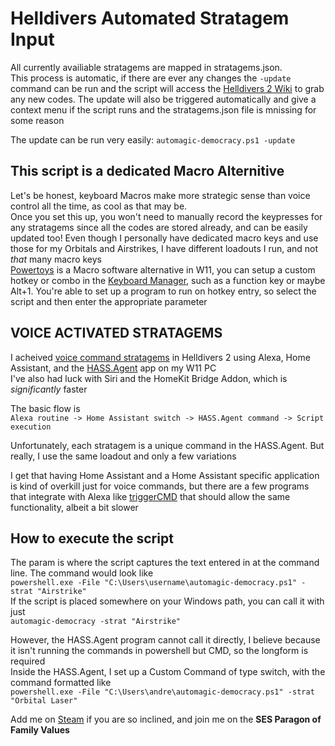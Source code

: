 # Helldivers Automated Stratagem Input  

All currently availiable stratagems are mapped in stratagems.json.  
This process is automatic, if there are ever any changes the `-update` command can be run and the script will access the [Helldivers 2 Wiki](https://helldivers.fandom.com/wiki/Stratagem_Codes_(Helldivers_2)) to grab any new codes. The update will also be triggered automatically and give a context menu if the script runs and the stratagems.json file is mnissing for some reason  

The update can be run very easily: 
`automagic-democracy.ps1 -update`  

  
## This script is a dedicated Macro Alternitive
Let's be honest, keyboard Macros make more strategic sense than voice control all the time, as cool as that may be.  
Once you set this up, you won't need to manually record the keypresses for any stratagems since all the codes are stored already, and can be easily updated too! Even though I personally have dedicated macro keys and use those for my Orbitals and Airstrikes, I have different loadouts I run, and not *that* many macro keys  
[Powertoys](https://learn.microsoft.com/en-us/windows/powertoys/install) is a Macro software alternative in W11, you can setup a custom hotkey or combo in the [Keyboard Manager](https://learn.microsoft.com/en-us/windows/powertoys/keyboard-manager), such as a function key or maybe Alt+1. You're able to set up a program to run on hotkey entry, so select the script and then enter the appropriate parameter

## VOICE ACTIVATED STRATAGEMS
I acheived [voice command stratagems](https://www.youtube.com/watch?v=x0HwI6L7jYI) in Helldivers 2 using Alexa, Home Assistant, and the [HASS.Agent](https://github.com/LAB02-Research/HASS.Agent) app on my W11 PC  
I've also had luck with Siri and the HomeKit Bridge Addon, which is _significantly_ faster  

The basic flow is  
`Alexa routine -> Home Assistant switch -> HASS.Agent command -> Script execution`  

Unfortunately, each stratagem is a unique command in the HASS.Agent. But really, I use the same loadout and only a few variations  

I get that having Home Assistant and a Home Assistant specific application is kind of overkill just for voice commands, but there are a few programs that integrate with Alexa like [triggerCMD](https://www.triggercmd.com/en/) that should allow the same functionality, albeit a bit slower  
 

## How to execute the script
The param is where the script captures the text entered in at the command line. The command would look like  
    `powershell.exe -File "C:\Users\username\automagic-democracy.ps1" -strat "Airstrike"`  
If the script is placed somewhere on your Windows path, you can call it with just  
    `automagic-democracy -strat "Airstrike"`  

However, the HASS.Agent program cannot call it directly, I believe because it isn't running the commands in powershell but CMD,  so the longform is required  
Inside the HASS.Agent, I set up a Custom Command of type switch, with the command formatted like  
    `powershell.exe -File "C:\Users\andre\automagic-democracy.ps1" -strat "Orbital Laser"`



Add me on [Steam](https://steamcommunity.com/id/BroManDudeGuyPhD/) if you are so inclined, and join me on the **SES Paragon of Family Values**
